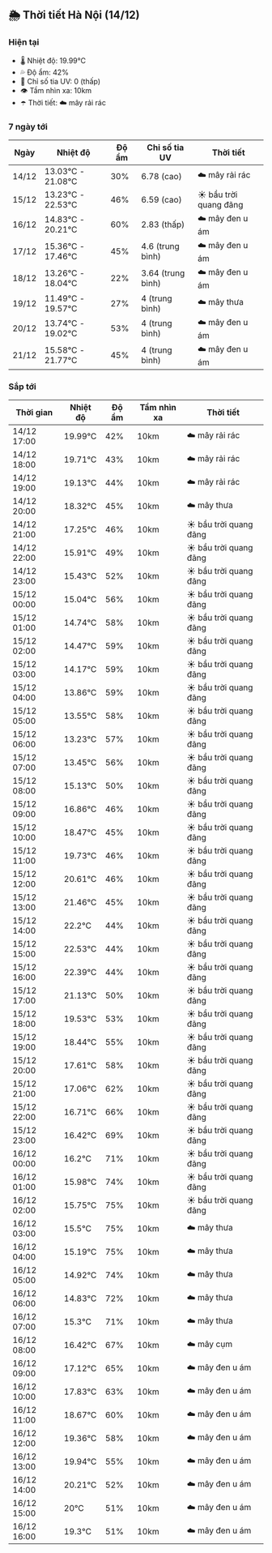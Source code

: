 ## 🌦️ Thời tiết Hà Nội (14/12)

### Hiện tại

- 🌡️ Nhiệt độ: 19.99℃
- 💦 Độ ẩm: 42%
- 🌟 Chỉ số tia UV: 0 (thấp)
- 👁️ Tầm nhìn xa: 10km
- ☂️ Thời tiết: ☁️ mây rải rác

### 7 ngày tới

| Ngày | Nhiệt độ | Độ ẩm | Chỉ số tia UV | Thời tiết |
| --- | --- | --- | --- | --- |
| 14/12 | 13.03℃ - 21.08℃ | 30% | 6.78 (cao) | ☁️ mây rải rác |
| 15/12 | 13.23℃ - 22.53℃ | 46% | 6.59 (cao) | ☀️ bầu trời quang đãng |
| 16/12 | 14.83℃ - 20.21℃ | 60% | 2.83 (thấp) | ☁️ mây đen u ám |
| 17/12 | 15.36℃ - 17.46℃ | 45% | 4.6 (trung bình) | ☁️ mây đen u ám |
| 18/12 | 13.26℃ - 18.04℃ | 22% | 3.64 (trung bình) | ☁️ mây đen u ám |
| 19/12 | 11.49℃ - 19.57℃ | 27% | 4 (trung bình) | ☁️ mây thưa |
| 20/12 | 13.74℃ - 19.02℃ | 53% | 4 (trung bình) | ☁️ mây đen u ám |
| 21/12 | 15.58℃ - 21.77℃ | 45% | 4 (trung bình) | ☁️ mây đen u ám |

### Sắp tới

| Thời gian | Nhiệt độ | Độ ẩm | Tầm nhìn xa | Thời tiết |
| --- | --- | --- | --- | --- |
| 14/12 17:00 | 19.99℃ | 42% | 10km | ☁️ mây rải rác |
| 14/12 18:00 | 19.71℃ | 43% | 10km | ☁️ mây rải rác |
| 14/12 19:00 | 19.13℃ | 44% | 10km | ☁️ mây rải rác |
| 14/12 20:00 | 18.32℃ | 45% | 10km | ☁️ mây thưa |
| 14/12 21:00 | 17.25℃ | 46% | 10km | ☀️ bầu trời quang đãng |
| 14/12 22:00 | 15.91℃ | 49% | 10km | ☀️ bầu trời quang đãng |
| 14/12 23:00 | 15.43℃ | 52% | 10km | ☀️ bầu trời quang đãng |
| 15/12 00:00 | 15.04℃ | 56% | 10km | ☀️ bầu trời quang đãng |
| 15/12 01:00 | 14.74℃ | 58% | 10km | ☀️ bầu trời quang đãng |
| 15/12 02:00 | 14.47℃ | 59% | 10km | ☀️ bầu trời quang đãng |
| 15/12 03:00 | 14.17℃ | 59% | 10km | ☀️ bầu trời quang đãng |
| 15/12 04:00 | 13.86℃ | 59% | 10km | ☀️ bầu trời quang đãng |
| 15/12 05:00 | 13.55℃ | 58% | 10km | ☀️ bầu trời quang đãng |
| 15/12 06:00 | 13.23℃ | 57% | 10km | ☀️ bầu trời quang đãng |
| 15/12 07:00 | 13.45℃ | 56% | 10km | ☀️ bầu trời quang đãng |
| 15/12 08:00 | 15.13℃ | 50% | 10km | ☀️ bầu trời quang đãng |
| 15/12 09:00 | 16.86℃ | 46% | 10km | ☀️ bầu trời quang đãng |
| 15/12 10:00 | 18.47℃ | 45% | 10km | ☀️ bầu trời quang đãng |
| 15/12 11:00 | 19.73℃ | 46% | 10km | ☀️ bầu trời quang đãng |
| 15/12 12:00 | 20.61℃ | 46% | 10km | ☀️ bầu trời quang đãng |
| 15/12 13:00 | 21.46℃ | 45% | 10km | ☀️ bầu trời quang đãng |
| 15/12 14:00 | 22.2℃ | 44% | 10km | ☀️ bầu trời quang đãng |
| 15/12 15:00 | 22.53℃ | 44% | 10km | ☀️ bầu trời quang đãng |
| 15/12 16:00 | 22.39℃ | 44% | 10km | ☀️ bầu trời quang đãng |
| 15/12 17:00 | 21.13℃ | 50% | 10km | ☀️ bầu trời quang đãng |
| 15/12 18:00 | 19.53℃ | 53% | 10km | ☀️ bầu trời quang đãng |
| 15/12 19:00 | 18.44℃ | 55% | 10km | ☀️ bầu trời quang đãng |
| 15/12 20:00 | 17.61℃ | 58% | 10km | ☀️ bầu trời quang đãng |
| 15/12 21:00 | 17.06℃ | 62% | 10km | ☀️ bầu trời quang đãng |
| 15/12 22:00 | 16.71℃ | 66% | 10km | ☀️ bầu trời quang đãng |
| 15/12 23:00 | 16.42℃ | 69% | 10km | ☀️ bầu trời quang đãng |
| 16/12 00:00 | 16.2℃ | 71% | 10km | ☀️ bầu trời quang đãng |
| 16/12 01:00 | 15.98℃ | 74% | 10km | ☀️ bầu trời quang đãng |
| 16/12 02:00 | 15.75℃ | 75% | 10km | ☀️ bầu trời quang đãng |
| 16/12 03:00 | 15.5℃ | 75% | 10km | ☁️ mây thưa |
| 16/12 04:00 | 15.19℃ | 75% | 10km | ☁️ mây thưa |
| 16/12 05:00 | 14.92℃ | 74% | 10km | ☁️ mây thưa |
| 16/12 06:00 | 14.83℃ | 72% | 10km | ☁️ mây thưa |
| 16/12 07:00 | 15.3℃ | 71% | 10km | ☁️ mây thưa |
| 16/12 08:00 | 16.42℃ | 67% | 10km | ☁️ mây cụm |
| 16/12 09:00 | 17.12℃ | 65% | 10km | ☁️ mây đen u ám |
| 16/12 10:00 | 17.83℃ | 63% | 10km | ☁️ mây đen u ám |
| 16/12 11:00 | 18.67℃ | 60% | 10km | ☁️ mây đen u ám |
| 16/12 12:00 | 19.36℃ | 58% | 10km | ☁️ mây đen u ám |
| 16/12 13:00 | 19.94℃ | 55% | 10km | ☁️ mây đen u ám |
| 16/12 14:00 | 20.21℃ | 52% | 10km | ☁️ mây đen u ám |
| 16/12 15:00 | 20℃ | 51% | 10km | ☁️ mây đen u ám |
| 16/12 16:00 | 19.3℃ | 51% | 10km | ☁️ mây đen u ám |
